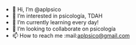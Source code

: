 - 👋 Hi, I’m @aplpsico
- 👀 I’m interested in psicología, TDAH
- 🌱 I’m currently learning every day!
- 💞️ I’m looking to collaborate on psicología
- 📫 How to reach me :mail:aplpsico@gmail.com

<!---
aplpsico/aplpsico is a ✨ special ✨ repository because its `README.md` (this file) appears on your GitHub profile.
You can click the Preview link to take a look at your changes.
--->
